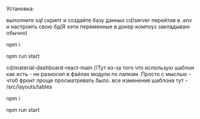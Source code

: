 Установка:

выполните sql скрипт и создайте базу данных 
cd/server
перейтив в .env и настроить свою бд(Я ээти переменные в докер компоуз закладываю обычно)

npm i

npm run start



cd/material-dashboard-react-main
//Тут из-за того что использую шаблон как есть - не разносил в файлах модули по папкам. Просто с мыслью - чтоб фронт проще просматривать было. все изменения шаблона тут - /src/layouts/tables

npm i

npm run start
